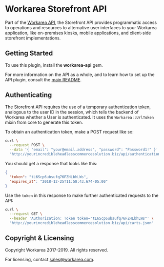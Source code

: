 # Workarea Storefront API

Part of the [Workarea API][], the Storefront API provides programmatic
access to operations and resources to alternative user interfaces to
your Workarea application, like on-premises kiosks, mobile applications,
and client-side storefront implementations.

## Getting Started

To use this plugin, install the **workarea-api** gem.

For more information on the API as a whole, and to learn how to set up
the API plugin, consult the [main README][Workarea API].

## Authenticating

The Storefront API requires the use of a temporary authentication token,
analogous to the user ID in the session, which tells the backend of
Workarea whether a User is authenticated. It uses the
`Workarea::UrlToken` mixin from core to generate this token.

To obtain an authentication token, make a POST request like so:

```bash
curl \
  --request POST \
  --data '{ "email": "your@email.address", "password": "Password1!" }' \
  "http://yourincredibleheadlesscommercesolution.biz/api/authentication_tokens.json"
```

You should get a response that looks like this:

```json
{
  "token": "tL6Scp6ubsufq76FZHLbhLWs",
  "expires_at": "2018-12-25T11:58:43.674-05:00"
}
```

Use the `token` in this response to make further authenticated requests
to the API:


```bash
curl \
  --request GET \
  --header 'Authorization: Token token="tL6Scp6ubsufq76FZHLbhLWs"' \
  "http://yourincredibleheadlesscommercesolution.biz/api/carts.json"
```

## Copyright & Licensing

Copyright Workarea 2017-2019. All rights reserved.

For licensing, contact [sales@workarea.com][].

[Workarea API]: https://plugins.workarea.com/plugins/api
[sales@workarea.com]: mailto:sales@workarea.com

